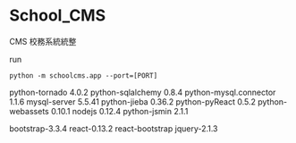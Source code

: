 # School_CMS
CMS 
校務系統統整

run
```
python -m schoolcms.app --port=[PORT]
```


python-tornado 4.0.2
python-sqlalchemy 0.8.4
python-mysql.connector 1.1.6
mysql-server 5.5.41
python-jieba 0.36.2
python-pyReact 0.5.2
python-webassets 0.10.1
nodejs 0.12.4
python-jsmin 2.1.1

bootstrap-3.3.4
react-0.13.2
react-bootstrap
jquery-2.1.3